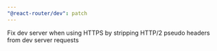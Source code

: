 ```yaml
---
"@react-router/dev": patch
---
```


Fix dev server when using HTTPS by stripping HTTP/2 pseudo headers from dev server requests
